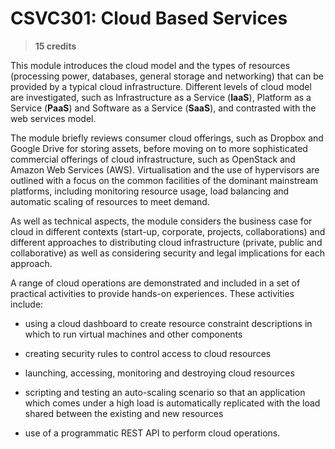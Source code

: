 # CSVC301: Cloud Based Services

> **15 credits**

This module introduces the cloud model and the types of resources (processing power, databases, general storage and networking) that can be provided by a typical cloud infrastructure. Different levels of cloud model are investigated, such as Infrastructure as a Service (**IaaS**), Platform as a Service (**PaaS**) and Software as a Service (**SaaS**), and contrasted with the web services model.

The module briefly reviews consumer cloud offerings, such as Dropbox and Google Drive for storing assets, before moving on to more sophisticated commercial offerings of cloud infrastructure, such as OpenStack and Amazon Web Services (AWS). Virtualisation and the use of hypervisors are outlined with a focus on the common facilities of the dominant mainstream platforms, including monitoring resource usage, load balancing and automatic scaling of resources to meet demand.

As well as technical aspects, the module considers the business case for cloud in different contexts (start-up, corporate, projects, collaborations) and different approaches to distributing cloud infrastructure (private, public and collaborative) as well as considering security and legal implications for each approach.

A range of cloud operations are demonstrated and included in a set of practical activities to provide hands-on experiences. These activities include:

* using a cloud dashboard to create resource constraint descriptions in which to run virtual machines and other components

* creating security rules to control access to cloud resources

* launching, accessing, monitoring and destroying cloud resources

* scripting and testing an auto-scaling scenario so that an application which comes under a high load is automatically replicated with the load shared between the existing and new resources

* use of a programmatic REST API to perform cloud operations.
